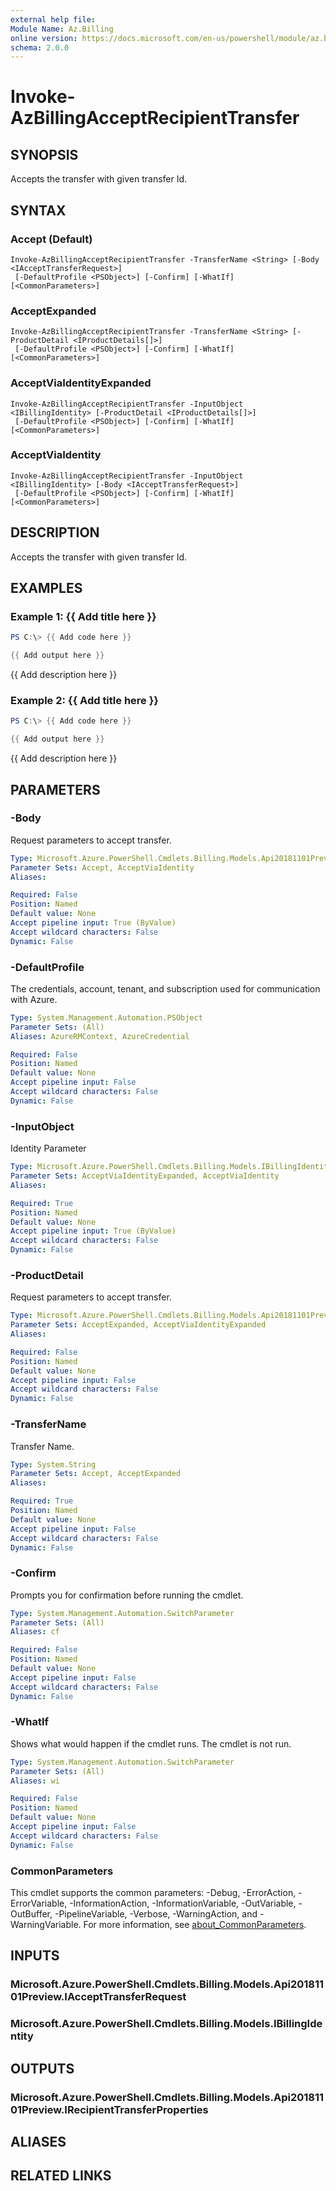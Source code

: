 ```yaml
---
external help file:
Module Name: Az.Billing
online version: https://docs.microsoft.com/en-us/powershell/module/az.billing/invoke-azbillingacceptrecipienttransfer
schema: 2.0.0
---
```


# Invoke-AzBillingAcceptRecipientTransfer

## SYNOPSIS
Accepts the transfer with given transfer Id.

## SYNTAX

### Accept (Default)
```
Invoke-AzBillingAcceptRecipientTransfer -TransferName <String> [-Body <IAcceptTransferRequest>]
 [-DefaultProfile <PSObject>] [-Confirm] [-WhatIf] [<CommonParameters>]
```

### AcceptExpanded
```
Invoke-AzBillingAcceptRecipientTransfer -TransferName <String> [-ProductDetail <IProductDetails[]>]
 [-DefaultProfile <PSObject>] [-Confirm] [-WhatIf] [<CommonParameters>]
```

### AcceptViaIdentityExpanded
```
Invoke-AzBillingAcceptRecipientTransfer -InputObject <IBillingIdentity> [-ProductDetail <IProductDetails[]>]
 [-DefaultProfile <PSObject>] [-Confirm] [-WhatIf] [<CommonParameters>]
```

### AcceptViaIdentity
```
Invoke-AzBillingAcceptRecipientTransfer -InputObject <IBillingIdentity> [-Body <IAcceptTransferRequest>]
 [-DefaultProfile <PSObject>] [-Confirm] [-WhatIf] [<CommonParameters>]
```

## DESCRIPTION
Accepts the transfer with given transfer Id.

## EXAMPLES

### Example 1: {{ Add title here }}
```powershell
PS C:\> {{ Add code here }}

{{ Add output here }}
```

{{ Add description here }}

### Example 2: {{ Add title here }}
```powershell
PS C:\> {{ Add code here }}

{{ Add output here }}
```

{{ Add description here }}

## PARAMETERS

### -Body
Request parameters to accept transfer.

```yaml
Type: Microsoft.Azure.PowerShell.Cmdlets.Billing.Models.Api20181101Preview.IAcceptTransferRequest
Parameter Sets: Accept, AcceptViaIdentity
Aliases:

Required: False
Position: Named
Default value: None
Accept pipeline input: True (ByValue)
Accept wildcard characters: False
Dynamic: False
```

### -DefaultProfile
The credentials, account, tenant, and subscription used for communication with Azure.

```yaml
Type: System.Management.Automation.PSObject
Parameter Sets: (All)
Aliases: AzureRMContext, AzureCredential

Required: False
Position: Named
Default value: None
Accept pipeline input: False
Accept wildcard characters: False
Dynamic: False
```

### -InputObject
Identity Parameter

```yaml
Type: Microsoft.Azure.PowerShell.Cmdlets.Billing.Models.IBillingIdentity
Parameter Sets: AcceptViaIdentityExpanded, AcceptViaIdentity
Aliases:

Required: True
Position: Named
Default value: None
Accept pipeline input: True (ByValue)
Accept wildcard characters: False
Dynamic: False
```

### -ProductDetail
Request parameters to accept transfer.

```yaml
Type: Microsoft.Azure.PowerShell.Cmdlets.Billing.Models.Api20181101Preview.IProductDetails[]
Parameter Sets: AcceptExpanded, AcceptViaIdentityExpanded
Aliases:

Required: False
Position: Named
Default value: None
Accept pipeline input: False
Accept wildcard characters: False
Dynamic: False
```

### -TransferName
Transfer Name.

```yaml
Type: System.String
Parameter Sets: Accept, AcceptExpanded
Aliases:

Required: True
Position: Named
Default value: None
Accept pipeline input: False
Accept wildcard characters: False
Dynamic: False
```

### -Confirm
Prompts you for confirmation before running the cmdlet.

```yaml
Type: System.Management.Automation.SwitchParameter
Parameter Sets: (All)
Aliases: cf

Required: False
Position: Named
Default value: None
Accept pipeline input: False
Accept wildcard characters: False
Dynamic: False
```

### -WhatIf
Shows what would happen if the cmdlet runs.
The cmdlet is not run.

```yaml
Type: System.Management.Automation.SwitchParameter
Parameter Sets: (All)
Aliases: wi

Required: False
Position: Named
Default value: None
Accept pipeline input: False
Accept wildcard characters: False
Dynamic: False
```

### CommonParameters
This cmdlet supports the common parameters: -Debug, -ErrorAction, -ErrorVariable, -InformationAction, -InformationVariable, -OutVariable, -OutBuffer, -PipelineVariable, -Verbose, -WarningAction, and -WarningVariable. For more information, see [about_CommonParameters](http://go.microsoft.com/fwlink/?LinkID=113216).

## INPUTS

### Microsoft.Azure.PowerShell.Cmdlets.Billing.Models.Api20181101Preview.IAcceptTransferRequest

### Microsoft.Azure.PowerShell.Cmdlets.Billing.Models.IBillingIdentity

## OUTPUTS

### Microsoft.Azure.PowerShell.Cmdlets.Billing.Models.Api20181101Preview.IRecipientTransferProperties

## ALIASES

## RELATED LINKS

